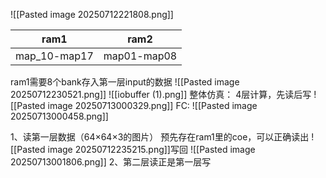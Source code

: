 ![[Pasted image 20250712221808.png]]

| ram1         | ram2        |
| ------------ | ----------- |
| map_10-map17 | map01-map08 |
ram1需要8个bank存入第一层input的数据
![[Pasted image 20250712230521.png]]
![[iobuffer (1).png]]
整体仿真：
4层计算，先读后写
![[Pasted image 20250713000329.png]]
FC:
![[Pasted image 20250713000458.png]]

1、读第一层数据（64×64×3的图片）
预先存在ram1里的coe，可以正确读出
![[Pasted image 20250712235215.png]]写回
![[Pasted image 20250713001806.png]]
2、第二层读正是第一层写